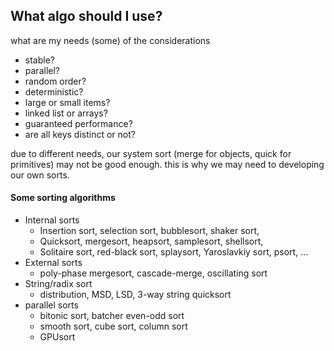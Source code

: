 ## What algo should I use?

what are my needs (some) of the considerations

- stable?
- parallel?
- random order?
- deterministic?
- large or small items?
- linked list or arrays?
- guaranteed performance?
- are all keys distinct or not?

due to different needs, our system sort (merge for objects, quick for
primitives) may not be good enough. this is why we may need to developing our
own sorts.

#### Some sorting algorithms

- Internal sorts
    - Insertion sort, selection sort, bubblesort, shaker sort,
    - Quicksort, mergesort, heapsort, samplesort, shellsort,
    - Solitaire sort, red-black sort, splaysort, Yaroslavkiy sort, psort, ...
- External sorts
    - poly-phase mergesort, cascade-merge, oscillating sort
- String/radix sort
    - distribution, MSD, LSD, 3-way string quicksort
- parallel sorts
    - bitonic sort, batcher even-odd sort
    - smooth sort, cube sort, column sort
    - GPUsort

